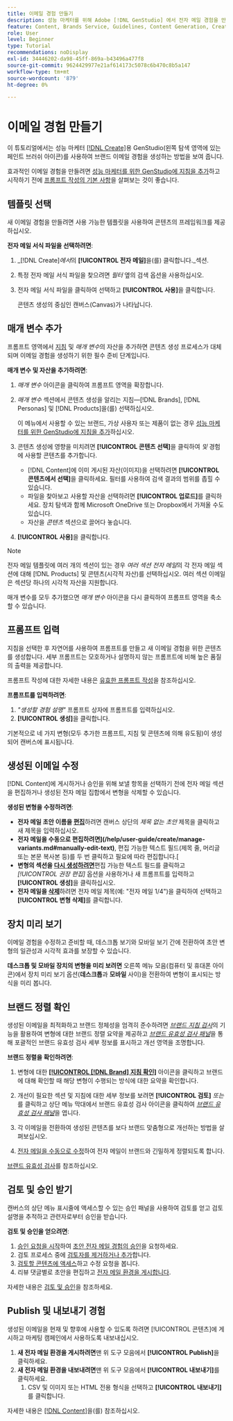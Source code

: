 ```yaml
---
title: 이메일 경험 만들기
description: 성능 마케터를 위해 Adobe [!DNL GenStudio] 에서 전자 메일 경험을 만드는 방법을 알아봅니다.
feature: Content, Brands Service, Guidelines, Content Generation, Create, Experiences, Variant Generation
role: User
level: Beginner
type: Tutorial
recommendations: noDisplay
exl-id: 34446202-da98-45ff-869a-b43496a477f8
source-git-commit: 9624429977e21af614173c5078c6b470c8b5a147
workflow-type: tm+mt
source-wordcount: '879'
ht-degree: 0%

---
```


# 이메일 경험 만들기

이 튜토리얼에서는 성능 마케터 [[!DNL Create]](/help/user-guide/create/overview.md)용 GenStudio(왼쪽 탐색 영역에 있는 페인트 브러쉬 아이콘)를 사용하여 브랜드 이메일 경험을 생성하는 방법을 보여 줍니다.

효과적인 이메일 경험을 만들려면 [성능 마케터를 위한 GenStudio에 지침을 추가](/help/user-guide/guidelines/add-guidelines.md)하고 시작하기 전에 [프롬프트 작성의 기본 사항](/help/user-guide/effective-prompts.md)을 살펴보는 것이 좋습니다.

## 템플릿 선택

새 이메일 경험을 만들려면 사용 가능한 템플릿을 사용하여 콘텐츠의 프레임워크를 제공하십시오.

**전자 메일 서식 파일을 선택하려면**:

1. _[!DNL Create]_에서_&#x200B;의 **[!UICONTROL 전자 메일]**&#x200B;을(를) 클릭합니다._섹션.
1. 특정 전자 메일 서식 파일을 찾으려면 _필터_ 옆의 검색 옵션을 사용하십시오.
1. 전자 메일 서식 파일을 클릭하여 선택하고 **[!UICONTROL 사용]**&#x200B;을 클릭합니다.

   콘텐츠 생성의 중심인 캔버스(Canvas)가 나타납니다.

## 매개 변수 추가

프롬프트 영역에서 [지침](/help/user-guide/guidelines/overview.md) 및 _매개 변수_&#x200B;의 자산을 추가하면 콘텐츠 생성 프로세스가 대체되며 이메일 경험을 생성하기 위한 필수 준비 단계입니다.

**매개 변수 및 자산을 추가하려면**:

1. _매개 변수_ 아이콘을 클릭하여 프롬프트 영역을 확장합니다.
1. _매개 변수_ 섹션에서 콘텐츠 생성을 알리는 지침—[!DNL Brands], [!DNL Personas] 및 [!DNL Products]을(를) 선택하십시오.

   이 메뉴에서 사용할 수 있는 브랜드, 가상 사용자 또는 제품이 없는 경우 [성능 마케터를 위한 GenStudio에 지침을 추가](/help/user-guide/guidelines/add-guidelines.md)하십시오.

1. 콘텐츠 생성에 영향을 미치려면 **[!UICONTROL 콘텐츠 선택]**&#x200B;을 클릭하여 *및* 경험에 사용할 콘텐츠를 추가합니다.
   * [!DNL Content]에 이미 게시된 자산(이미지)을 선택하려면 **[!UICONTROL 콘텐츠에서 선택]**&#x200B;을 클릭하세요. 필터를 사용하여 검색 결과의 범위를 좁힐 수 있습니다.
   * 파일을 찾아보고 사용할 자산을 선택하려면 **[!UICONTROL 업로드]**&#x200B;를 클릭하세요. 장치 탐색과 함께 Microsoft OneDrive 또는 Dropbox에서 가져올 수도 있습니다.
   * 자산을 _콘텐츠_ 섹션으로 끌어다 놓습니다.
1. **[!UICONTROL 사용]**&#x200B;을 클릭합니다.

>[!NOTE]
>
>전자 메일 템플릿에 여러 개의 섹션이 있는 경우 _여러 섹션 전자 메일_&#x200B;의 각 전자 메일 섹션에 대해 [!DNL Products] 및 콘텐츠(시각적 자산)를 선택하십시오. 여러 섹션 이메일은 섹션당 하나의 시각적 자산을 지원합니다.

매개 변수를 모두 추가했으면 _매개 변수_ 아이콘을 다시 클릭하여 프롬프트 영역을 축소할 수 있습니다.

## 프롬프트 입력

지침을 선택한 후 자연어를 사용하여 프롬프트를 만들고 새 이메일 경험을 위한 콘텐츠를 생성합니다. 세부 프롬프트는 모호하거나 설명하지 않는 프롬프트에 비해 높은 품질의 출력을 제공합니다.

프롬프트 작성에 대한 자세한 내용은 [유효한 프롬프트 작성](/help/user-guide/effective-prompts.md)을 참조하십시오.

**프롬프트를 입력하려면**:

1. _&quot;생성할 경험 설명&quot;_ 프롬프트 상자에 프롬프트를 입력하십시오.
1. **[!UICONTROL 생성]**&#x200B;을 클릭합니다.

기본적으로 네 가지 변형(모두 추가한 프롬프트, 지침 및 콘텐츠에 의해 유도됨)이 생성되어 캔버스에 표시됩니다.

## 생성된 이메일 수정

[!DNL Content]에 게시하거나 승인을 위해 보낼 항목을 선택하기 전에 전자 메일 섹션을 편집하거나 생성된 전자 메일 집합에서 변형을 삭제할 수 있습니다.

**생성된 변형을 수정하려면**:

* **전자 메일 초안 이름을 [편집](/help/user-guide/create/manage-variants.md#change-draft-name)**&#x200B;하려면 캔버스 상단의 _제목 없는 초안_ 제목을 클릭하고 새 제목을 입력하십시오.
* **전자 메일을 수동으로 편집하려면](/help/user-guide/create/manage-variants.md#manually-edit-text)**, 편집 가능한 텍스트 필드(제목 줄, 머리글 또는 본문 복사본 등)를 두 번 클릭하고 필요에 따라 편집합니다.[
* **변형의 섹션을 [다시 생성하려면](/help/user-guide/create/manage-variants.md#re-generate-sections)**&#x200B;편집 가능한 텍스트 필드를 클릭하고 _[!UICONTROL 권장 편집]_ 옵션을 사용하거나 새 프롬프트를 입력하고 **[!UICONTROL 생성]**&#x200B;을 클릭하십시오.
* **전자 메일을 [삭제](/help/user-guide/create/manage-variants.md#delete-variant)**&#x200B;하려면 전자 메일 제목(예: &quot;전자 메일 1/4&quot;)을 클릭하여 선택하고 **[!UICONTROL 변형 삭제]**&#x200B;를 클릭합니다.

## 장치 미리 보기

이메일 경험을 수정하고 준비할 때, 데스크톱 보기와 모바일 보기 간에 전환하여 초안 변형의 일관성과 시각적 효과를 보장할 수 있습니다.

**데스크톱 및 모바일 장치의 변형을 미리 보려면** 오른쪽 메뉴 모음(컴퓨터 및 휴대폰 아이콘)에서 장치 미리 보기 옵션(**데스크톱**&#x200B;과 **모바일** 사이)을 전환하여 변형이 표시되는 방식을 미리 봅니다.

## 브랜드 정렬 확인

생성된 이메일을 최적화하고 브랜드 정체성을 엄격히 준수하려면 [_브랜드 지침 검사_](/help/user-guide/guidelines/brand-validation.md#brand-guidelines-check)&#x200B;의 기능을 활용하여 변형에 대한 브랜드 정렬 요약을 제공하고 [_브랜드 유효성 검사 패널_](/help/user-guide/guidelines/brand-validation.md#brand-validation-panel)&#x200B;을 통해 포괄적인 브랜드 유효성 검사 세부 정보를 표시하고 개선 영역을 조명합니다.

**브랜드 정렬을 확인하려면**:

1. 변형에 대한 [**[!UICONTROL [!DNL Brand] 지침 확인]**](/help/user-guide/guidelines/brand-validation.md#brand-guidelines-check) 아이콘을 클릭하고 브랜드에 대해 확인할 때 해당 변형이 수행되는 방식에 대한 요약을 확인합니다.
1. 개선이 필요한 섹션 및 지침에 대한 세부 정보를 보려면 **[!UICONTROL 검토]** _또는_&#x200B;를 클릭하고 상단 메뉴 막대에서 브랜드 유효성 검사 아이콘을 클릭하여 [_브랜드 유효성 검사 패널_](/help/user-guide/guidelines/brand-validation.md#brand-validation-panel)&#x200B;을 엽니다.

1. 각 이메일을 전환하여 생성된 콘텐츠를 보다 브랜드 맞춤형으로 개선하는 방법을 살펴보십시오.
1. [전자 메일을 수동으로 수정](#revise-generated-emails)하여 전자 메일이 브랜드와 긴밀하게 정렬되도록 합니다.

[브랜드 유효성 검사](/help/user-guide/guidelines/brand-validation.md)를 참조하십시오.

## 검토 및 승인 받기

캔버스의 상단 메뉴 표시줄에 액세스할 수 있는 승인 패널을 사용하여 검토를 얻고 검토 설명을 추적하고 관련자로부터 승인을 받습니다.

**검토 및 승인을 얻으려면**:

1. [승인 요청을 시작](/help/user-guide/approvals/request-review.md)하여 [초안 전자 메일 경험의 승인](/help/user-guide/approvals/approve-content.md)을 요청하세요.
1. 검토 프로세스 중에 [검토자를 제거하거나 추가](/help/user-guide/approvals/review-and-edit.md#manage-approvals)합니다.
1. [검토할 콘텐츠에 액세스](/help/user-guide/approvals/review-and-edit.md#access-content-for-review)하고 수정 요청을 봅니다.
1. 리뷰 댓글별로 초안을 편집하고 [전자 메일 환경을 게시합니다](#publish-and-export-experience).

자세한 내용은 [검토 및 승인](/help/user-guide/approvals/overview.md)을 참조하세요.

## Publish 및 내보내기 경험

생성된 이메일을 현재 및 향후에 사용할 수 있도록 하려면 [!UICONTROL 콘텐츠]에 게시하고 마케팅 캠페인에서 사용하도록 내보내십시오.

1. **새 전자 메일 환경을 게시하려면**&#x200B;맨 위 도구 모음에서 **[!UICONTROL Publish]**&#x200B;을 클릭하세요.
1. **새 전자 메일 환경을 내보내려면**&#x200B;맨 위 도구 모음에서 **[!UICONTROL 내보내기]**&#x200B;를 클릭하세요.
   1. CSV 및 이미지 또는 HTML 전용 형식을 선택하고 **[!UICONTROL 내보내기]**&#x200B;를 클릭합니다.

자세한 내용은 [[!DNL Content]](/help/user-guide/content/overview.md#search-and-find-approved-content)을(를) 참조하십시오.
